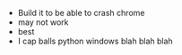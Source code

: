 - Build it to be able to crash chrome
- may not work
- best
- I cap balls
python
windows 
blah blah blah
